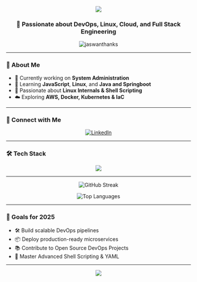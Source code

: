 <h1 align="center">
    <img src="https://readme-typing-svg.herokuapp.com/?font=Righteous&size=35&center=true&vCenter=true&width=500&height=70&duration=4000&lines=Hi+There!+👋;+I'm+Jaswanthan+KS!;" />
</h1>

<h3 align="center">🚀 Passionate about DevOps, Linux, Cloud, and Full Stack Engineering</h3>

<p align="center">
  <img src="https://komarev.com/ghpvc/?username=jaswanthanks&label=Profile%20views&color=0e75b6&style=flat" alt="jaswanthanks" />
</p>

---

### 🧠 About Me

- 🔭 Currently working on **System Administration**
- 🌱 Learning **JavaScript**, **Linux**, and **Java and Springboot**
- 🐧 Passionate about **Linux Internals & Shell Scripting**
- ☁️ Exploring **AWS, Docker, Kubernetes & IaC**

---

### 🤝 Connect with Me

<p align="center">
  <a href="https://www.linkedin.com/in/jaswanthanks/" target="_blank">
    <img src="https://skillicons.dev/icons?i=linkedin" alt="LinkedIn" />
  </a>
</p>

---

### 🛠️ Tech Stack

<p align="center">
  <img src="https://skillicons.dev/icons?i=html,css,js,react,java,mysql,linux,aws,docker,jenkins,git" />
</p>

---



<p align="center">
  <img src="https://github-readme-streak-stats.herokuapp.com/?user=jaswanthanks&theme=gruvbox&hide_border=true" alt="GitHub Streak" />
</p>

<p align="center">
  <img src="https://github-readme-stats.vercel.app/api/top-langs/?username=jaswanthanks&layout=compact&theme=gruvbox&hide_border=true" alt="Top Languages" />
</p>


---

### 🎯 Goals for 2025

- 🛠 Build scalable DevOps pipelines
- 📦 Deploy production-ready microservices
- 📚 Contribute to Open Source DevOps Projects
- 📜 Master Advanced Shell Scripting & YAML

---

<p align="center">
  <img src="https://readme-typing-svg.demolab.com?font=Fira+Code&size=22&pause=1000&color=F7B267&center=true&vCenter=true&width=700&height=45&lines=Automation+is+the+Future...;Linux+is+Under+Construction." />
</p>
